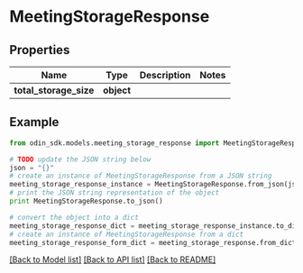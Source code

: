 # MeetingStorageResponse


## Properties

Name | Type | Description | Notes
------------ | ------------- | ------------- | -------------
**total_storage_size** | **object** |  | 

## Example

```python
from odin_sdk.models.meeting_storage_response import MeetingStorageResponse

# TODO update the JSON string below
json = "{}"
# create an instance of MeetingStorageResponse from a JSON string
meeting_storage_response_instance = MeetingStorageResponse.from_json(json)
# print the JSON string representation of the object
print MeetingStorageResponse.to_json()

# convert the object into a dict
meeting_storage_response_dict = meeting_storage_response_instance.to_dict()
# create an instance of MeetingStorageResponse from a dict
meeting_storage_response_form_dict = meeting_storage_response.from_dict(meeting_storage_response_dict)
```
[[Back to Model list]](../README.md#documentation-for-models) [[Back to API list]](../README.md#documentation-for-api-endpoints) [[Back to README]](../README.md)


